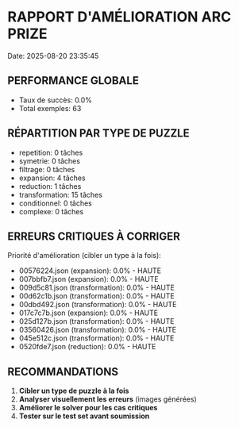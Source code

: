 # RAPPORT D'AMÉLIORATION ARC PRIZE
Date: 2025-08-20 23:35:45

## PERFORMANCE GLOBALE
- Taux de succès: 0.0%
- Total exemples: 63

## RÉPARTITION PAR TYPE DE PUZZLE
- repetition: 0 tâches
- symetrie: 0 tâches
- filtrage: 0 tâches
- expansion: 4 tâches
- reduction: 1 tâches
- transformation: 15 tâches
- conditionnel: 0 tâches
- complexe: 0 tâches

## ERREURS CRITIQUES À CORRIGER
Priorité d'amélioration (cibler un type à la fois):
- 00576224.json (expansion): 0.0% - HAUTE
- 007bbfb7.json (expansion): 0.0% - HAUTE
- 009d5c81.json (transformation): 0.0% - HAUTE
- 00d62c1b.json (transformation): 0.0% - HAUTE
- 00dbd492.json (transformation): 0.0% - HAUTE
- 017c7c7b.json (expansion): 0.0% - HAUTE
- 025d127b.json (transformation): 0.0% - HAUTE
- 03560426.json (transformation): 0.0% - HAUTE
- 045e512c.json (transformation): 0.0% - HAUTE
- 0520fde7.json (reduction): 0.0% - HAUTE

## RECOMMANDATIONS
1. **Cibler un type de puzzle à la fois**
2. **Analyser visuellement les erreurs** (images générées)
3. **Améliorer le solver pour les cas critiques**
4. **Tester sur le test set avant soumission**